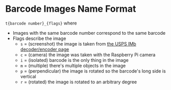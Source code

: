 # Barcode Images Name Format

`t{barcode number}_{flags}` where

- Images with the same barcode number correspond to the same barcode
- Flags describe the image
  - `s` = (screenshot) the image is taken from [the USPS IMb decoder/encoder page](https://postalpro.usps.com/ppro-tools/encoder-decoder)
  - `c` = (camera) the image was taken with the Raspberry Pi camera
  - `i` = (isolated) barcode is the only thing in the image
  - `m` = (multiple) there's multiple objects in the image
  - `p` = (perpendicular) the image is rotated so the barcode's long side is vertical
  - `r` = (rotated) the image is rotated to an arbitrary degree
